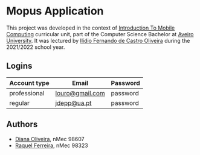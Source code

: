 # Mopus Application

This project was developed in the context of [Introduction To Mobile Computing](https://www.ua.pt/en/uc/9785) curricular unit, part of the Computer Science Bachelor at [Aveiro University](https://www.ua.pt/). It was lectured by [Ilídio Fernando de Castro Oliveira](https://www.ua.pt/en/p/10318398) during the 2021/2022 school year.

## Logins
|Account type|Email|Password|
|------------|-----|--------|
|professional|louro@gmail.com|password|
|regular|jdepp@ua.pt|password|

## Authors

- [Diana Oliveira](https://github.com/DianaSiso), nMec 98607
- [Raquel Ferreira](https://github.com/Raqsf/), nMec 98323

